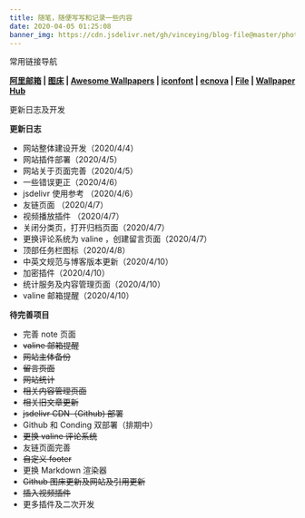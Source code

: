 ```yaml
---
title: 随笔，随便写写和记录一些内容
date: 2020-04-05 01:25:08
banner_img: https://cdn.jsdelivr.net/gh/vinceying/blog-file@master/photo/note.png
---
```

<p class="note note-primary">常用链接导航</p>

**[阿里邮箱](https://qiye.aliyun.com/ ) | [图床](https://imgchr.com/ ) | [Awesome Wallpapers](https://wallhaven.cc ) | [iconfont](https://www.iconfont.cn ) | [ecnova](https://trench.ecnova.com/ ) | [File](https://cdn.jsdelivr.net/gh/vinceying/blog-file@eb13514517dbd62db37641637ce6db7c52bad1e5/ ) | [Wallpaper Hub](https://wallpaperhub.app/ )**

<p class="note note-info">更新日志及开发</p>

**更新日志**

* 网站整体建设开发（2020/4/4）
* 网站插件部署（2020/4/5）
* 网站关于页面完善（2020/4/5）
* 一些错误更正（2020/4/6）
* jsdelivr 使用参考 （2020/4/6）
* 友链页面 （2020/4/7）
* 视频播放插件 （2020/4/7）
* 关闭分类页，打开归档页面（2020/4/7）
* 更换评论系统为 valine ，创建留言页面（2020/4/7）
* 顶部任务栏图标（2020/4/8）
* 中英文规范与博客版本更新（2020/4/10）
* 加密插件（2020/4/10）
* 统计服务及内容管理页面（2020/4/10）
* valine 邮箱提醒（2020/4/10）

**待完善项目**

* 完善 note 页面
* ~~valine 邮箱提醒~~
* ~~网站主体备份~~
* ~~留言页面~~
* ~~网站统计~~
* ~~相关内容管理页面~~
* ~~相关旧文章更新~~
* ~~jsdelivr CDN（Github) 部署~~
* Github 和 Conding 双部署（排期中）
* ~~更换 valine 评论系统~~
* 友链页面完善
* ~~自定义 footer~~
* 更换 Markdown 渲染器
* ~~Github 图床更新及网站及引用更新~~
* ~~插入视频插件~~
* 更多插件及二次开发
